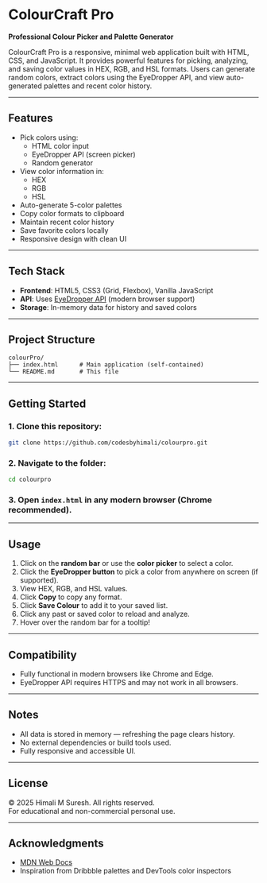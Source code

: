 # ColourCraft Pro

**Professional Colour Picker and Palette Generator**

ColourCraft Pro is a responsive, minimal web application built with HTML, CSS, and JavaScript. It provides powerful features for picking, analyzing, and saving color values in HEX, RGB, and HSL formats. Users can generate random colors, extract colors using the EyeDropper API, and view auto-generated palettes and recent color history.

---

## Features

- Pick colors using:
  - HTML color input
  - EyeDropper API (screen picker)
  - Random generator
- View color information in:
  - HEX
  - RGB
  - HSL
- Auto-generate 5-color palettes
- Copy color formats to clipboard
- Maintain recent color history
- Save favorite colors locally
- Responsive design with clean UI

---

## Tech Stack

- **Frontend**: HTML5, CSS3 (Grid, Flexbox), Vanilla JavaScript
- **API**: Uses [EyeDropper API](https://developer.mozilla.org/en-US/docs/Web/API/EyeDropper_API) (modern browser support)
- **Storage**: In-memory data for history and saved colors

---

## Project Structure

```
colourPro/
├── index.html      # Main application (self-contained)
└── README.md       # This file
```

---

## Getting Started

### 1. Clone this repository:
```bash
git clone https://github.com/codesbyhimali/colourpro.git
```

### 2. Navigate to the folder:
```bash
cd colourpro
```

### 3. Open `index.html` in any modern browser (Chrome recommended).

---

##  Usage

1. Click on the **random bar** or use the **color picker** to select a color.
2. Click the **EyeDropper button** to pick a color from anywhere on screen (if supported).
3. View HEX, RGB, and HSL values.
4. Click **Copy** to copy any format.
5. Click **Save Colour** to add it to your saved list.
6. Click any past or saved color to reload and analyze.
7. Hover over the random bar for a tooltip!

---

## Compatibility

- Fully functional in modern browsers like Chrome and Edge.
- EyeDropper API requires HTTPS and may not work in all browsers.

---

## Notes

- All data is stored in memory — refreshing the page clears history.
- No external dependencies or build tools used.
- Fully responsive and accessible UI.

---

## License

© 2025 Himali M Suresh. All rights reserved.  
For educational and non-commercial personal use.

---

## Acknowledgments

- [MDN Web Docs](https://developer.mozilla.org/)
- Inspiration from Dribbble palettes and DevTools color inspectors
